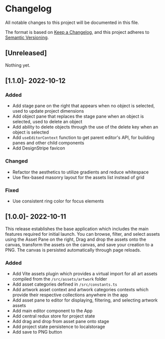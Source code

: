 ﻿# Changelog
All notable changes to this project will be documented in this file.

The format is based on [Keep a Changelog](https://keepachangelog.com/en/1.0.0/),
and this project adheres to [Semantic Versioning](https://semver.org/spec/v2.0.0.html).

## [Unreleased]

Nothing yet.

## [1.1.0]- 2022-10-12

### Added
- Add stage pane on the right that appears when no object is selected, used to update project dimensions
- Add object pane that replaces the stage pane when an object is selected, used to delete an object
- Add ability to delete objects through the use of the delete key when an object is selected
- Add `useEditorContext` function to get parent editor's API, for building panes and other child components
- Add DesignStripe favicon

### Changed
- Refactor the aesthetics to utilize gradients and reduce whitespace
- Use flex-based masonry layout for the assets list instead of grid

### Fixed
- Use consistent ring color for focus elements

## [1.0.0]- 2022-10-11

This release establishes the base application which includes the main features required for initial launch. You can browse, filter, and select assets using the Asset Pane on the right, Drag and drop the assets onto the canvas, transform the assets on the canvas, and save your creation to a PNG. The canvas is persisted automatically through page reloads.

### Added
- Add Vite assets plugin which provides a virtual import for all art assets compiled from the `/src/assets/artwork` folder
- Add asset categories defined in `/src/constants.ts`
- Add artwork asset context and artwork categories contexts which provide their respective collections anywhere in the app
- Add asset pane to editor for displaying, filtering, and selecting artwork assets
- Add main editor component to the App
- Add central redux store for project state
- Add drag and drop from asset pane onto stage
- Add project state persistence to localstorage
- Add save to PNG button
